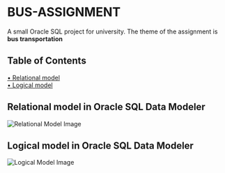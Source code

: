 <h1>BUS-ASSIGNMENT</h1>
<p>A small Oracle SQL project for university. The theme of the assignment is <strong>bus transportation</strong></p>

<h2>Table of Contents</h2>
<a href="#relational-model">• Relational model</a><br>
<a href="#logical-model">• Logical model</a>

<h2 id="relational-model">Relational model in Oracle SQL Data Modeler</h2>
<img src="https://github.com/Kraziman/BUS-ASSIGNMENT/assets/70752688/aaf3236a-47f2-4012-95c3-f2891c9dd203" alt="Relational Model Image">

<h2 id="logical-model">Logical model in Oracle SQL Data Modeler</h2>
<img src="https://github.com/Kraziman/BUS-ASSIGNMENT/assets/70752688/91f24cad-4385-4bf9-9e00-39ba479a147b" alt="Logical Model Image">
